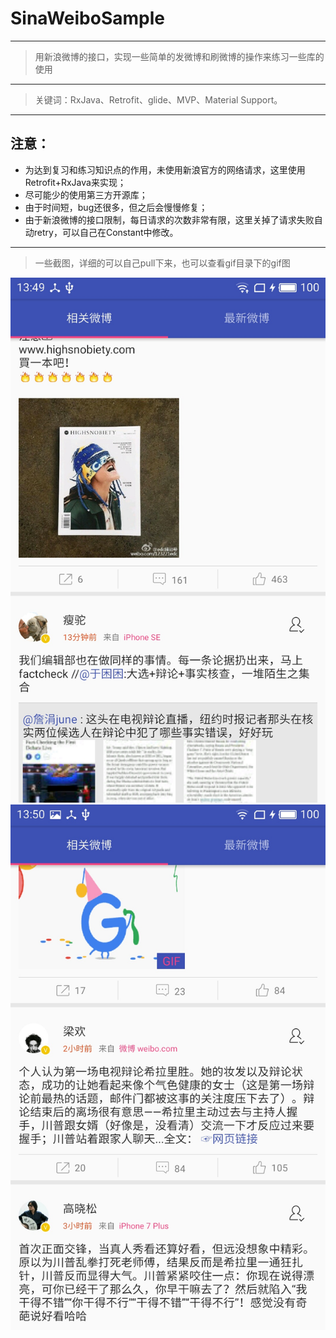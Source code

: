 # SinaWeiboSample
---
> 用新浪微博的接口，实现一些简单的发微博和刷微博的操作来练习一些库的使用
---
> 关键词：RxJava、Retrofit、glide、MVP、Material Support。
---
## 注意：
- 为达到复习和练习知识点的作用，未使用新浪官方的网络请求，这里使用Retrofit+RxJava来实现；
- 尽可能少的使用第三方开源库；
- 由于时间短，bug还很多，但之后会慢慢修复；
- 由于新浪微博的接口限制，每日请求的次数非常有限，这里关掉了请求失败自动retry，可以自己在Constant中修改。
---
> 一些截图，详细的可以自己pull下来，也可以查看gif目录下的gif图

![](https://github.com/xpzzgh/SinaWeiboSample/blob/master/ScreenShot/S60927-13495513.jpg) ![](https://github.com/xpzzgh/SinaWeiboSample/blob/master/ScreenShot/S60927-13500719.jpg)

